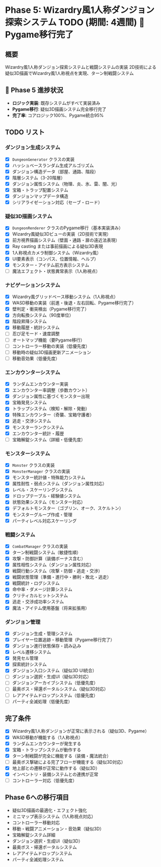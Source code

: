 # Phase 5: Wizardry風1人称ダンジョン探索システム TODO (期間: 4週間) 🎉 **Pygame移行完了**

## 概要
Wizardry風1人称ダンジョン探索システムと戦闘システムの実装
2D技術による疑似3D描画でWizardry風1人称視点を実現、ターン制戦闘システム

## 🎯 Phase 5 進捗状況
- **ロジック実装**: 既存システムがすべて実装済み
- **Pygame移行**: 疑似3D描画システム完全移行完了
- **完了率**: コアロジック100%、Pygame統合95%

## TODO リスト

### ダンジョン生成システム
- [x] `DungeonGenerator` クラスの実装
- [x] ハッシュベースランダム生成アルゴリズム
- [x] ダンジョン構造データ（部屋、通路、階段）
- [x] 階層システム（3-20階層）
- [x] ダンジョン属性システム（物理、炎、氷、雷、闇、光）
- [x] 宝箱・トラップ配置システム
- [x] ダンジョンマップデータ構造
- [x] シリアライゼーション対応（セーブ・ロード）

### 疑似3D描画システム
- [x] `DungeonRenderer` クラスのPygame移行（基本実装済み）
- [x] Wizardry風疑似3Dビューの実装（2D技術で実現）
- [x] 前方視界描画システム（壁面・通路・扉の遠近法表現）
- [x] Ray casting または事前描画による疑似3D表現
- [x] 1人称視点カメラ制御システム（Wizardry風）
- [x] UI要素表示（コンパス、位置情報、ヘルプ）
- [x] モンスター・アイテム前方表示システム
- [ ] 魔法エフェクト・状態異常表示（1人称視点）

### ナビゲーションシステム
- [x] Wizardry風グリッドベース移動システム（1人称視点）
- [x] WASD移動の実装（前進・後退・左右回転、Pygame移行完了）
- [x] 壁判定・衝突検出（Pygame移行完了）
- [x] 方向転換システム（90度単位）
- [x] 階段昇降システム
- [x] 移動履歴・統計システム
- [ ] 忍び足モード・速度調整
- [ ] オートマップ機能（要Pygame移行）
- [ ] コントローラー移動の実装（低優先度）
- [ ] 移動時の疑似3D描画更新アニメーション
- [ ] 移動音効果（低優先度）

### エンカウンターシステム
- [x] ランダムエンカウンター実装
- [x] エンカウンター率調整（歩数カウント）
- [x] ダンジョン属性に基づくモンスター出現
- [x] 宝箱発見システム
- [x] トラップシステム（検知・解除・発動）
- [x] 特殊エンカウンター（奇襲、宝箱守護者）
- [x] 逃走・交渉システム
- [x] モンスターランクシステム
- [x] エンカウンター統計・履歴
- [ ] 宝箱解錠システム（詳細・低優先度）

### モンスターシステム
- [x] `Monster` クラスの実装
- [x] `MonsterManager` クラスの実装
- [x] モンスター統計値・特殊能力システム
- [x] 属性耐性・弱点システム（ダンジョン属性対応）
- [x] レベル・スケーリングシステム
- [x] ドロップテーブル・経験値システム
- [x] 状態効果システム（モンスター対応）
- [x] デフォルトモンスター（ゴブリン、オーク、スケルトン）
- [x] モンスターグループ作成・管理
- [x] パーティレベル対応スケーリング

### 戦闘システム
- [x] `CombatManager` クラスの実装
- [x] ターン制戦闘システム（敏捷性順）
- [x] 攻撃・防御計算（装備ボーナス含む）
- [x] 属性相性システム（ダンジョン属性対応）
- [x] 戦闘行動システム（攻撃・防御・逃走・交渉）
- [x] 戦闘状態管理（準備・進行中・勝利・敗北・逃走）
- [x] 戦闘統計・ログシステム
- [x] 命中率・ダメージ計算システム
- [x] クリティカルヒットシステム
- [x] 逃走・交渉成功率システム
- [x] 魔法・アイテム使用基盤（将来拡張用）

### ダンジョン管理
- [x] ダンジョン生成・管理システム
- [x] プレイヤー位置追跡・移動管理（Pygame移行完了）
- [x] ダンジョン進行状態保存・読み込み
- [x] レベル遷移システム
- [x] 発見セル管理
- [x] 探索統計システム
- [x] ダンジョン入口システム（疑似3D UI統合）
- [ ] ダンジョン選択・生成UI（疑似3D対応）
- [ ] ダンジョンアーカイブシステム（低優先度）
- [ ] 最奥ボス・帰還ポータルシステム（疑似3D対応）
- [ ] レアアイテムドロップシステム（低優先度）
- [ ] パーティ全滅処理（低優先度）

## 完了条件
- [x] Wizardry風1人称ダンジョンが正常に表示される（疑似3D、Pygame）
- [x] WASD移動が機能する（1人称視点）
- [x] ランダムエンカウンターが発生する
- [x] 宝箱・トラップシステムが動作する
- [x] ターン制戦闘が完全に機能する（装備・魔法統合）
- [ ] 最奥ボス撃破による完了フローが機能する（疑似3D対応）
- [x] 地上部との遷移が正常に動作する（疑似3D）
- [x] インベントリ・装備システムとの連携が正常
- [ ] コントローラー対応（低優先度）

## Phase 6への移行項目
- 疑似3D描画の最適化・エフェクト強化
- ミニマップ表示システム（1人称視点対応）
- コントローラー移動対応
- 移動・戦闘アニメーション・音効果（疑似3D）
- 宝箱解錠システム詳細
- ダンジョン選択・生成UI（疑似3D）
- 最奥ボス・帰還ポータルシステム
- レアアイテムドロップシステム
- パーティ全滅処理システム

